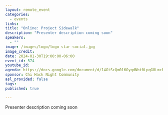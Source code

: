 ```yaml
---
layout: remote_event
categories:
  - events
links: 
title: "Online: Project Sidewalk"
description: "Presenter description coming soon"
speakers:
  - ""
image: /images/logo/logo-star-social.jpg
image_credit:
date: 2024-01-30T19:00:00-06:00
event_id: 574
youtube_id: 
agenda: https://docs.google.com/document/d/14GtScQm0l6GyqdNht0LpqG8LmcEF7i3COjNJ06PaTj8/edit#
sponsor: Chi Hack Night Community
asl_provided: false
tags: 
published: true

---
```


Presenter description coming soon

